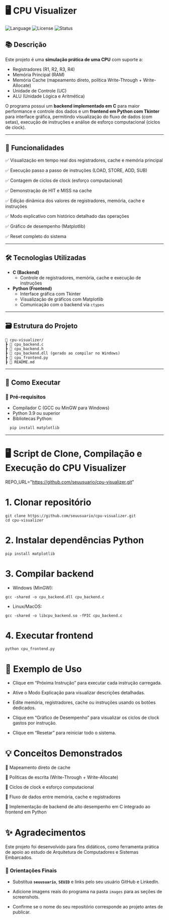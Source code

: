 # 🖥️ CPU Visualizer

![Language](https://img.shields.io/badge/Language-C%20%26%20Python-blue)
![License](https://img.shields.io/badge/License-MIT-green)
![Status](https://img.shields.io/badge/Status-Ativo-success)

## 📚 Descrição

Este projeto é uma **simulação prática de uma CPU** com suporte a:

- Registradores (R1, R2, R3, R4)
- Memória Principal (RAM)
- Memória Cache (mapeamento direto, política Write-Through + Write-Allocate)
- Unidade de Controle (UC)
- ALU (Unidade Lógica e Aritmética)

O programa possui um **backend implementado em C** para maior performance e controle dos dados e um **frontend em Python com Tkinter** para interface gráfica, permitindo visualização do fluxo de dados (com setas), execução de instruções e análise de esforço computacional (ciclos de clock).

---

## 🎯 Funcionalidades

✅ Visualização em tempo real dos registradores, cache e memória principal  

✅ Execução passo a passo de instruções (LOAD, STORE, ADD, SUB)  

✅ Contagem de ciclos de clock (esforço computacional)  

✅ Demonstração de HIT e MISS na cache  

✅ Edição dinâmica dos valores de registradores, memória, cache e instruções  

✅ Modo explicativo com histórico detalhado das operações  

✅ Gráfico de desempenho (Matplotlib)  

✅ Reset completo do sistema  

---

## 🛠️ Tecnologias Utilizadas

- **C (Backend)**
  - Controle de registradores, memória, cache e execução de instruções
- **Python (Frontend)**
  - Interface gráfica com Tkinter
  - Visualização de gráficos com Matplotlib
  - Comunicação com o backend via `ctypes`

---

## 🗃️ Estrutura do Projeto
```
📁 cpu-visualizer/
┣ 📄 cpu_backend.c
┣ 📄 cpu_backend.h
┣ 📄 cpu_backend.dll (gerado ao compilar no Windows)
┣ 📄 cpu_frontend.py
┣ 📄 README.md
```


---

## 🚀 Como Executar

### 🔧 Pré-requisitos

- Compilador C (GCC ou MinGW para Windows)
- Python 3.9 ou superior
- Bibliotecas Python:
```bash
  pip install matplotlib
```
---

# 🖥️ Script de Clone, Compilação e Execução do CPU Visualizer


REPO_URL="https://github.com/seuusuario/cpu-visualizer.git"

# 1. Clonar repositório
```
git clone https://github.com/seuusuario/cpu-visualizer.git
cd cpu-visualizer
```
# 2. Instalar dependências Python
```
pip install matplotlib
```
# 3. Compilar backend
- Windows (MinGW):
```
gcc -shared -o cpu_backend.dll cpu_backend.c
```
- Linux/MacOS:
```
gcc -shared -o libcpu_backend.so -fPIC cpu_backend.c
```

# 4. Executar frontend
```
python cpu_frontend.py
```

# 📝 Exemplo de Uso

- Clique em “Próxima Instrução” para executar cada instrução carregada.

- Ative o Modo Explicação para visualizar descrições detalhadas.

- Edite memória, registradores, cache ou instruções usando os botões dedicados.

- Clique em “Gráfico de Desempenho” para visualizar os ciclos de clock gastos por instrução.

- Clique em “Resetar” para reiniciar todo o sistema.

# 💡 Conceitos Demonstrados

🔹 Mapeamento direto de cache

🔹 Políticas de escrita (Write-Through + Write-Allocate)

🔹 Ciclos de clock e esforço computacional

🔹 Fluxo de dados entre memória, cache e registradores

🔹 Implementação de backend de alto desempenho em C integrado ao frontend em Python

# ✨ Agradecimentos

Este projeto foi desenvolvido para fins didáticos, como ferramenta prática de apoio ao estudo de Arquitetura de Computadores e Sistemas Embarcados.


### 🔖 **Orientações Finais**

- Substitua **`seuusuario`**, **`SEUID`** e links pelo seu usuário GitHub e LinkedIn.

- Adicione imagens reais do programa na pasta `images` para as seções de screenshots.

- Confirme se o nome do seu repositório corresponde ao projeto antes de publicar.



